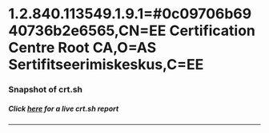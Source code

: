 # 1.2.840.113549.1.9.1=#0c09706b6940736b2e6565,CN=EE Certification Centre Root CA,O=AS Sertifitseerimiskeskus,C=EE
### Snapshot of crt.sh
##### Click [here](https://crt.sh/?q=Serial_2D4E1DD2DECF02C64D80919971BFA8FF) for a live crt.sh report

---
